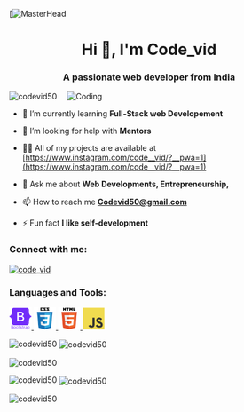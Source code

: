 [![MasterHead](https://i.pinimg.com/736x/22/bc/8e/22bc8ebef610eb881071e1a7007a7a80.jpg)
<h1 align="center">Hi 👋, I'm Code_vid</h1>
<h3 align="center">A passionate web developer from India</h3>
<img align="right" alt="Coding" width="400" src="https://cdn.dribbble.com/users/1162077/screenshots/3848914/programmer.gif/>

<p align="left"> <img src="https://komarev.com/ghpvc/?username=codevid50&label=Profile%20views&color=0e75b6&style=flat" alt="codevid50" /> </p>

- 🌱 I’m currently learning **Full-Stack web Developement**

- 🤝 I’m looking for help with **Mentors**

- 👨‍💻 All of my projects are available at [https://www.instagram.com/code__vid/?__pwa=1](https://www.instagram.com/code__vid/?__pwa=1)

- 💬 Ask me about **Web Developments, Entrepreneurship,**

- 📫 How to reach me **Codevid50@gmail.com**

- ⚡ Fun fact **I like self-development**

<h3 align="left">Connect with me:</h3>
<p align="left">
<a href="https://instagram.com/code_vid" target="blank"><img align="center" src="https://raw.githubusercontent.com/rahuldkjain/github-profile-readme-generator/master/src/images/icons/Social/instagram.svg" alt="code_vid" height="30" width="40" /></a>
</p>

<h3 align="left">Languages and Tools:</h3>
<p align="left"> <a href="https://getbootstrap.com" target="_blank" rel="noreferrer"> <img src="https://raw.githubusercontent.com/devicons/devicon/master/icons/bootstrap/bootstrap-plain-wordmark.svg" alt="bootstrap" width="40" height="40"/> </a> <a href="https://www.w3schools.com/css/" target="_blank" rel="noreferrer"> <img src="https://raw.githubusercontent.com/devicons/devicon/master/icons/css3/css3-original-wordmark.svg" alt="css3" width="40" height="40"/> </a> <a href="https://www.w3.org/html/" target="_blank" rel="noreferrer"> <img src="https://raw.githubusercontent.com/devicons/devicon/master/icons/html5/html5-original-wordmark.svg" alt="html5" width="40" height="40"/> </a> <a href="https://developer.mozilla.org/en-US/docs/Web/JavaScript" target="_blank" rel="noreferrer"> <img src="https://raw.githubusercontent.com/devicons/devicon/master/icons/javascript/javascript-original.svg" alt="javascript" width="40" height="40"/> </a> </p>

<p><img align="left" src="https://github-readme-stats.vercel.app/api/top-langs?username=codevid50&show_icons=true&locale=en&layout=compact" alt="codevid50" /></p>

<p>&nbsp;<img align="center" src="https://github-readme-stats.vercel.app/api?username=codevid50&show_icons=true&locale=en" alt="codevid50" /></p>

<p><img align="center" src="https://github-readme-streak-stats.herokuapp.com/?user=codevid50&" alt="codevid50" /></p>


<p><img align="left" src="https://github-readme-stats.vercel.app/api/top-langs?username=codevid50&show_icons=true&locale=en&layout=compact" alt="codevid50" /></p>

<p>&nbsp;<img align="center" src="https://github-readme-stats.vercel.app/api?username=codevid50&show_icons=true&locale=en" alt="codevid50" /></p>

<p><img align="center" src="https://github-readme-streak-stats.herokuapp.com/?user=codevid50&" alt="codevid50" /></p>
